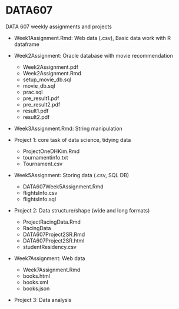 # DATA607

DATA 607 weekly assignments and projects

* Week1Assignment.Rmd: Web data (.csv), Basic data work with R dataframe

* Week2Assignment: Oracle database with movie recommendation 
  + Week2Assignment.pdf
  + Week2Assignment.Rmd
  + setup_movie_db.sql
  + movie_db.sql
  + prac.sql
  + pre_result1.pdf
  + pre_result2.pdf
  + result1.pdf
  + result2.pdf

* Week3Assignment.Rmd: String manipulation

* Project 1: core task of data science, tidying data
  + ProjectOneDHKim.Rmd
  + tournamentinfo.txt
  + Tournament.csv

* Week5Assignment: Storing data (.csv, SQL DB)
  + DATA607Week5Assignment.Rmd
  + flightsInfo.csv
  + flightsInfo.sql

* Project 2: Data structure/shape (wide and long formats)
  + ProjectRacingData.Rmd
  + RacingData
  + DATA607Project2SR.Rmd
  + DATA607Project2SR.html
  + studentResidency.csv

* Week7Assignment: Web data
  + Week7Assignment.Rmd
  + books.html
  + books.xml
  + books.json

* Project 3: Data analysis



